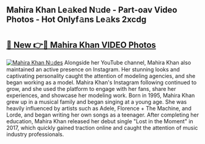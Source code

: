 ## Mahira Khan Le𝚊ked N𝚞de - Part-oav Video Photos - Hot Onlyf𝚊ns Le𝚊ks 2xcdg

# <h2><a href="http://ab76690.deff.icu/?id=Mahira+Khan">🔗 New 👉🔴 Mahira Khan VIDEO Photos</a></h2>

[![Mahira Khan N𝚞des](https://i.imgur.com/rIISA9y.gif)](http://ab76690.deff.icu/?id=Mahira+Khan)
Alongside her YouTube channel, Mahira Khan also maintained an active presence on Instagram. Her stunning looks and captivating personality caught the attention of modeling agencies, and she began working as a model. Mahira Khan's Instagram following continued to grow, and she used the platform to engage with her fans, share her experiences, and showcase her modeling work. Born in 1995, Mahira Khan grew up in a musical family and began singing at a young age. She was heavily influenced by artists such as Adele, Florence + The Machine, and Lorde, and began writing her own songs as a teenager. After completing her education, Mahira Khan released her debut single "Lost in the Moment" in 2017, which quickly gained traction online and caught the attention of music industry professionals.
